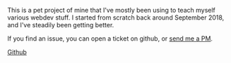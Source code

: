 This is a pet project of mine that I've mostly been using to teach myself various webdev stuff. I started from scratch back around September 2018, and I've steadily been getting better.

If you find an issue, you can open a ticket on github, or [send me a PM](https://www.reddit.com/message/compose/?to=ninjuh1124).

[Github](https://github.com/ninjuh1124/fridaydotmoe)
